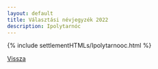 ```yaml
---
layout: default
title: Választási névjegyzék 2022
description: Ipolytarnóc
---
```


{% include settlementHTMLs/Ipolytarnooc.html %}

[Vissza](../)